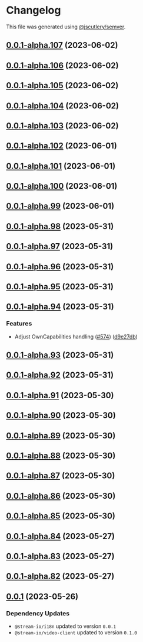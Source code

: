 # Changelog

This file was generated using [@jscutlery/semver](https://github.com/jscutlery/semver).

## [0.0.1-alpha.107](https://github.com/GetStream/stream-video-js/compare/@stream-io/video-react-bindings-0.0.1-alpha.106...@stream-io/video-react-bindings-0.0.1-alpha.107) (2023-06-02)



## [0.0.1-alpha.106](https://github.com/GetStream/stream-video-js/compare/@stream-io/video-react-bindings-0.0.1-alpha.105...@stream-io/video-react-bindings-0.0.1-alpha.106) (2023-06-02)



## [0.0.1-alpha.105](https://github.com/GetStream/stream-video-js/compare/@stream-io/video-react-bindings-0.0.1-alpha.104...@stream-io/video-react-bindings-0.0.1-alpha.105) (2023-06-02)



## [0.0.1-alpha.104](https://github.com/GetStream/stream-video-js/compare/@stream-io/video-react-bindings-0.0.1-alpha.103...@stream-io/video-react-bindings-0.0.1-alpha.104) (2023-06-02)



## [0.0.1-alpha.103](https://github.com/GetStream/stream-video-js/compare/@stream-io/video-react-bindings-0.0.1-alpha.102...@stream-io/video-react-bindings-0.0.1-alpha.103) (2023-06-02)



## [0.0.1-alpha.102](https://github.com/GetStream/stream-video-js/compare/@stream-io/video-react-bindings-0.0.1-alpha.101...@stream-io/video-react-bindings-0.0.1-alpha.102) (2023-06-01)



## [0.0.1-alpha.101](https://github.com/GetStream/stream-video-js/compare/@stream-io/video-react-bindings-0.0.1-alpha.100...@stream-io/video-react-bindings-0.0.1-alpha.101) (2023-06-01)



## [0.0.1-alpha.100](https://github.com/GetStream/stream-video-js/compare/@stream-io/video-react-bindings-0.0.1-alpha.99...@stream-io/video-react-bindings-0.0.1-alpha.100) (2023-06-01)



## [0.0.1-alpha.99](https://github.com/GetStream/stream-video-js/compare/@stream-io/video-react-bindings-0.0.1-alpha.98...@stream-io/video-react-bindings-0.0.1-alpha.99) (2023-06-01)



## [0.0.1-alpha.98](https://github.com/GetStream/stream-video-js/compare/@stream-io/video-react-bindings-0.0.1-alpha.97...@stream-io/video-react-bindings-0.0.1-alpha.98) (2023-05-31)



## [0.0.1-alpha.97](https://github.com/GetStream/stream-video-js/compare/@stream-io/video-react-bindings-0.0.1-alpha.96...@stream-io/video-react-bindings-0.0.1-alpha.97) (2023-05-31)



## [0.0.1-alpha.96](https://github.com/GetStream/stream-video-js/compare/@stream-io/video-react-bindings-0.0.1-alpha.95...@stream-io/video-react-bindings-0.0.1-alpha.96) (2023-05-31)



## [0.0.1-alpha.95](https://github.com/GetStream/stream-video-js/compare/@stream-io/video-react-bindings-0.0.1-alpha.94...@stream-io/video-react-bindings-0.0.1-alpha.95) (2023-05-31)



## [0.0.1-alpha.94](https://github.com/GetStream/stream-video-js/compare/@stream-io/video-react-bindings-0.0.1-alpha.93...@stream-io/video-react-bindings-0.0.1-alpha.94) (2023-05-31)


### Features

* Adjust OwnCapabilities handling ([#574](https://github.com/GetStream/stream-video-js/issues/574)) ([d9e27db](https://github.com/GetStream/stream-video-js/commit/d9e27db65e641241d5ec5a9a72a94f118ece284d))



## [0.0.1-alpha.93](https://github.com/GetStream/stream-video-js/compare/@stream-io/video-react-bindings-0.0.1-alpha.92...@stream-io/video-react-bindings-0.0.1-alpha.93) (2023-05-31)



## [0.0.1-alpha.92](https://github.com/GetStream/stream-video-js/compare/@stream-io/video-react-bindings-0.0.1-alpha.91...@stream-io/video-react-bindings-0.0.1-alpha.92) (2023-05-31)



## [0.0.1-alpha.91](https://github.com/GetStream/stream-video-js/compare/@stream-io/video-react-bindings-0.0.1-alpha.90...@stream-io/video-react-bindings-0.0.1-alpha.91) (2023-05-30)



## [0.0.1-alpha.90](https://github.com/GetStream/stream-video-js/compare/@stream-io/video-react-bindings-0.0.1-alpha.89...@stream-io/video-react-bindings-0.0.1-alpha.90) (2023-05-30)



## [0.0.1-alpha.89](https://github.com/GetStream/stream-video-js/compare/@stream-io/video-react-bindings-0.0.1-alpha.88...@stream-io/video-react-bindings-0.0.1-alpha.89) (2023-05-30)



## [0.0.1-alpha.88](https://github.com/GetStream/stream-video-js/compare/@stream-io/video-react-bindings-0.0.1-alpha.87...@stream-io/video-react-bindings-0.0.1-alpha.88) (2023-05-30)



## [0.0.1-alpha.87](https://github.com/GetStream/stream-video-js/compare/@stream-io/video-react-bindings-0.0.1-alpha.86...@stream-io/video-react-bindings-0.0.1-alpha.87) (2023-05-30)



## [0.0.1-alpha.86](https://github.com/GetStream/stream-video-js/compare/@stream-io/video-react-bindings-0.0.1-alpha.85...@stream-io/video-react-bindings-0.0.1-alpha.86) (2023-05-30)



## [0.0.1-alpha.85](https://github.com/GetStream/stream-video-js/compare/@stream-io/video-react-bindings-0.0.1-alpha.84...@stream-io/video-react-bindings-0.0.1-alpha.85) (2023-05-30)



## [0.0.1-alpha.84](https://github.com/GetStream/stream-video-js/compare/@stream-io/video-react-bindings-0.0.1-alpha.83...@stream-io/video-react-bindings-0.0.1-alpha.84) (2023-05-27)



## [0.0.1-alpha.83](https://github.com/GetStream/stream-video-js/compare/@stream-io/video-react-bindings-0.0.1-alpha.82...@stream-io/video-react-bindings-0.0.1-alpha.83) (2023-05-27)



## [0.0.1-alpha.82](https://github.com/GetStream/stream-video-js/compare/@stream-io/video-react-bindings-0.0.1-alpha.81...@stream-io/video-react-bindings-0.0.1-alpha.82) (2023-05-27)



## [0.0.1](https://github.com/GetStream/stream-video-js/compare/@stream-io/video-react-bindings-0.0.1-alpha.81...@stream-io/video-react-bindings-0.0.1) (2023-05-26)

### Dependency Updates

* `@stream-io/i18n` updated to version `0.0.1`
* `@stream-io/video-client` updated to version `0.1.0`
